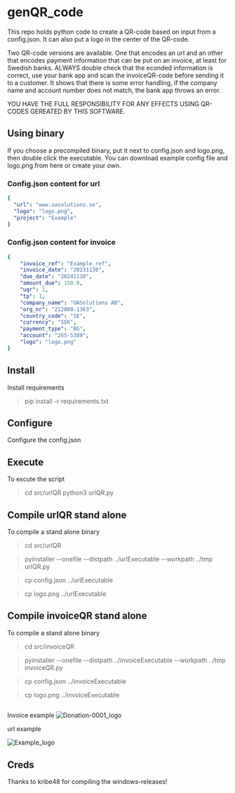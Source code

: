 # genQR_code
This repo holds python code to create a QR-code based on input from a config.json. It can also put a logo in the center of the QR-code.

Two QR-code versions are available. One that encodes an url and an other that encodes payment information that can be put on an invoice, at least for Swedish banks. ALWAYS double check that the econded information is correct, use your bank app and scan the invoiceQR-code before sending it to a customer. It shows that there is some error handling, if the company name and account number does not match, the bank app throws an error.

YOU HAVE THE FULL RESPONSIBILITY FOR ANY EFFECTS USING QR-CODES GEREATED BY THIS SOFTWARE.

## Using binary
If you choose a precompiled binary, put it next to config.json and logo.png, then double click the executable. You can download example config file and logo.png from here or create your own.
### Config.json content for url
```yaml
{
  "url": "www.uasolutions.se",
  "logo": "logo.png",
  "project": "Example"
}
```

### Config.json content for invoice
```yaml
{
    "invoice_ref": "Example_ref",
    "invoice_date": "20231130",
    "due_date": "20241130",
    "amount_due": 150.0,
    "uqr": 1,
    "tp": 1,
    "company_name": "UASolutions AB",
    "org_nr": "212000-1363",
    "country_code": "SE",
    "currency": "SEK",
    "payment_type": "BG",
    "account": "265-5389",
    "logo": "logo.png" 
}
```


## Install
Install requirements
>  pip install -r requirements.txt

## Configure
Configure the config.json

## Execute
To excute the script
>  cd src/urlQR
>  python3 urlQR.py

## Compile urlQR stand alone
To compile a stand alone binary
>  cd src/urlQR

>  pyinstaller --onefile --distpath ../urlExecutable --workpath ../tmp urlQR.py

>  cp config.json ../urlExecutable

>  cp logo.png ../urlExecutable

## Compile invoiceQR stand alone
To compile a stand alone binary
>  cd src/invoiceQR

>  pyinstaller --onefile --distpath ../invoiceExecutable --workpath ../tmp invoiceQR.py

>  cp config.json ../invoiceExecutable

>  cp logo.png ../invoiceExecutable

##
Invoice example
![Donation-0001_logo](https://github.com/agising/genQR_code/assets/49570216/8376956a-ac7e-41ba-b7c8-a35e3be7ec79)

url example

![Example_logo](https://github.com/agising/genQR_code/assets/49570216/71ebe745-78a3-4338-8c4a-3929900ea7b6)

## Creds
Thanks to kribe48 for compiling the windows-releases!